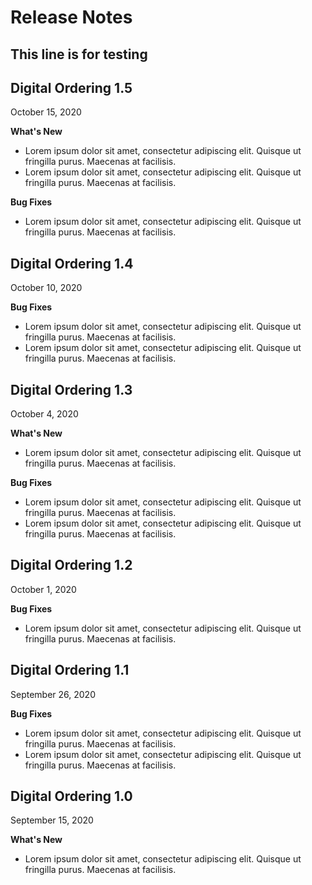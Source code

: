 # Release Notes

## This line is for testing

## Digital Ordering 1.5

October 15, 2020

**What's New**

* Lorem ipsum dolor sit amet, consectetur adipiscing elit. Quisque ut fringilla purus. Maecenas at facilisis.
* Lorem ipsum dolor sit amet, consectetur adipiscing elit. Quisque ut fringilla purus. Maecenas at facilisis.

**Bug Fixes**

* Lorem ipsum dolor sit amet, consectetur adipiscing elit. Quisque ut fringilla purus. Maecenas at facilisis.

## Digital Ordering 1.4

October 10, 2020

**Bug Fixes**

* Lorem ipsum dolor sit amet, consectetur adipiscing elit. Quisque ut fringilla purus. Maecenas at facilisis.
* Lorem ipsum dolor sit amet, consectetur adipiscing elit. Quisque ut fringilla purus. Maecenas at facilisis.

## Digital Ordering 1.3

October 4, 2020

**What's New**

* Lorem ipsum dolor sit amet, consectetur adipiscing elit. Quisque ut fringilla purus. Maecenas at facilisis.

**Bug Fixes**

* Lorem ipsum dolor sit amet, consectetur adipiscing elit. Quisque ut fringilla purus. Maecenas at facilisis.
* Lorem ipsum dolor sit amet, consectetur adipiscing elit. Quisque ut fringilla purus. Maecenas at facilisis.

## Digital Ordering 1.2

October 1, 2020

**Bug Fixes**

* Lorem ipsum dolor sit amet, consectetur adipiscing elit. Quisque ut fringilla purus. Maecenas at facilisis.

## Digital Ordering 1.1

September 26, 2020

**Bug Fixes**

* Lorem ipsum dolor sit amet, consectetur adipiscing elit. Quisque ut fringilla purus. Maecenas at facilisis.
* Lorem ipsum dolor sit amet, consectetur adipiscing elit. Quisque ut fringilla purus. Maecenas at facilisis.

## Digital Ordering 1.0

September 15, 2020

**What's New**

* Lorem ipsum dolor sit amet, consectetur adipiscing elit. Quisque ut fringilla purus. Maecenas at facilisis.

